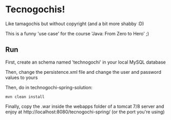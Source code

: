# Tecnogochis!
Like tamagochis but without copyright (and a bit more shabby :D)

This is a funny 'use case' for the course 'Java: From Zero to Hero' ;)

## Run

First, create an schema named 'technogochi' in your local MySQL database

Then, change the persistence.xml file and change the user and password values to yours

Then, do in technogochi-spring-solution:

```
mvn clean install
```

Finally, copy the .war inside the webapps folder of a tomcat 7/8 server and enjoy at http://localhost:8080/tecnogochi-spring/ (or the port you're using)